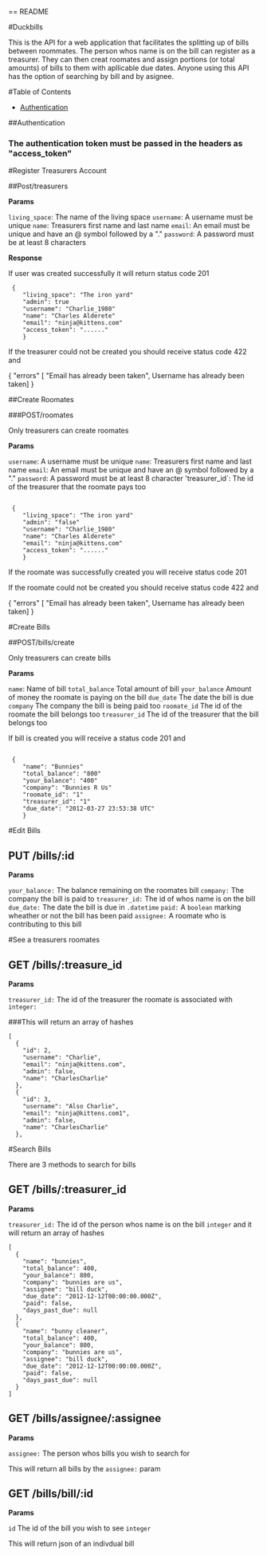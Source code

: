 == README

#Duckbills

This is the API for a web application that facilitates the splitting up of bills between roommates.  The person whos name is on the bill can register as a treasurer.  They can then creat roomates and assign portions (or total amounts) of bills to them with apllicable due dates.  Anyone using this API has the option of searching by bill and by asignee.

#Table of Contents
* [Authentication](#authenticate)



##Authentication <a id="authenticate"></a>
### The authentication token must be passed in the headers as "access_token"

#Register Treasurers Account

##Post/treasurers

**Params**

`living_space`: The name of the living space
`username`: A username must be unique
`name`: Treasurers first name and last name
`email`: An email must be unique and have an @ symbol followed by a "."
`password`: A password must be at least 8 characters

**Response**

If user was created successfully it will return status code 201

```
 {
	"living_space": "The iron yard"
	"admin": true
	"username": "Charlie_1980"
	"name": "Charles Alderete"
	"email": "ninja@kittens.com"
	"access_token": "......"
	}
```

If the treasurer could not be created you should receive status code 422 and 

{
	"errors" [
	"Email has already been taken", Username has already been taken]
}

##Create Roomates

###POST/roomates

Only treasurers can create roomates

**Params**

`username`: A username must be unique
`name`: Treasurers first name and last name
`email`: An email must be unique and have an @ symbol followed by a "."
`password`: A password must be at least 8 character
'treasurer_id`: The id of the treasurer that the roomate pays too 

```

 {
	"living_space": "The iron yard"
	"admin": "false"
	"username": "Charlie_1980"
	"name": "Charles Alderete"
	"email": "ninja@kittens.com"
	"access_token": "......"
	}
```

If the roomate was successfully created you will receive status code 201

If the roomate could not be created you should receive status code 422 and 

{
	"errors" [
	"Email has already been taken", Username has already been taken]
}

#Create Bills

##POST/bills/create

Only treasurers can create bills

**Params**

`name`: Name of bill 
`total_balance` Total amount of bill
`your_balance` Amount of money the roomate is paying on the bill
`due_date` The date the bill is due
`company` The company the bill is being paid too
`roomate_id` The id of the roomate the bill belongs too
`treasurer_id` The id of the treasurer that the bill belongs too

If bill is created you will receive a status code 201 and 

```

 {
	"name": "Bunnies"
	"total_balance": "800"
	"your_balance": "400"
	"company": "Bunnies R Us"
	"roomate_id": "1"
	"treasurer_id": "1"
	"due_date": "2012-03-27 23:53:38 UTC"
	}
```
#Edit Bills

## PUT /bills/:id

**Params**

`your_balance:` The balance remaining on the roomates bill
`company:` The company the bill is paid to
`treasurer_id:` The id of whos name is on the bill
`due_date:` The date the bill is due in `.datetime`
`paid:` A `boolean` marking wheather or not the bill has been paid
`assignee:` A roomate who is contributing to this bill

#See a treasurers roomates

## GET /bills/:treasure_id

**Params**

`treasurer_id:` The id of the treasurer the roomate is associated with `integer:`

###This will return an array of hashes

```
[
  {
    "id": 2,
    "username": "Charlie",
    "email": "ninja@kittens.com",
    "admin": false,
    "name": "CharlesCharlie"
  },
  {
    "id": 3,
    "username": "Also Charlie",
    "email": "ninja@kittens.com1",
    "admin": false,
    "name": "CharlesCharlie"
  },
```

#Search Bills

There are 3 methods to search for bills

## GET /bills/:treasurer_id 

**Params**

`treasurer_id:` The id of the person whos name is on the bill `integer` and it will return an array of hashes
```
[
  {
    "name": "bunnies",
    "total_balance": 400,
    "your_balance": 800,
    "company": "bunnies are us",
    "assignee": "bill duck",
    "due_date": "2012-12-12T00:00:00.000Z",
    "paid": false,
    "days_past_due": null
  },
  {
    "name": "bunny cleaner",
    "total_balance": 400,
    "your_balance": 800,
    "company": "bunnies are us",
    "assignee": "bill duck",
    "due_date": "2012-12-12T00:00:00.000Z",
    "paid": false,
    "days_past_due": null
  }
]
```

## GET /bills/assignee/:assignee

**Params**

`assignee:` The person whos bills you wish to search for

This will return all bills by the `assignee:` param

## GET /bills/bill/:id

**Params**

`id` The id of the bill you wish to see `integer`

This will return json of an indivdual bill


